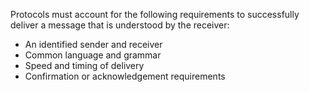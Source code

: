 Protocols must account for the following requirements to successfully deliver a message that is understood by the receiver:

- An identified sender and receiver
- Common language and grammar
- Speed and timing of delivery
- Confirmation or acknowledgement requirements